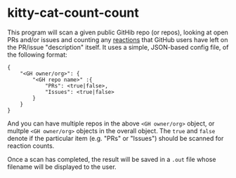 # kitty-cat-count-count

This program will scan a given public GitHib repo (or repos), looking at open PRs and/or issues
and counting any [reactions](https://developer.github.com/v3/reactions/) that GitHub users have
left on the PR/issue "description" itself.  It uses a simple, JSON-based config file, of the following
format:

```
{
	"<GH owner/org>": {
		"<GH repo name>" :{
			"PRs": <true|false>,
			"Issues": <true|false>
		}
	}
}
```

And you can have multiple repos in the above `<GH owner/org>` object, or multple `<GH owner/org>`
objects in the overall object.  The `true` and `false` denote if the particular item (e.g. "PRs" or "Issues")
should be scanned for reaction counts.

Once a scan has completed, the result will be saved in a `.out` file whose filename will be displayed
to the user.
